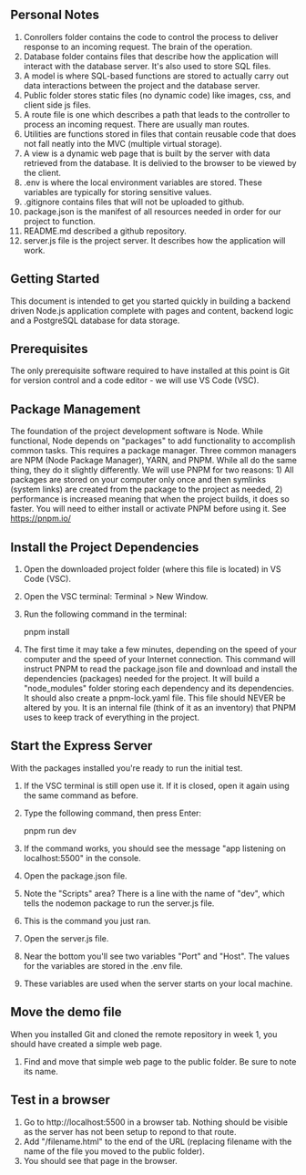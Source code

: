 ## Personal Notes
1. Conrollers folder contains the code to control the process to deliver response to an incoming request. The brain of the operation. 
2. Database folder contains files that describe how the application will interact with the database server. It's also used to store SQL files.
3. A model is where SQL-based functions are stored to actually carry out data interactions between the project and the database server.
4. Public folder stores static files (no dynamic code) like images, css, and client side js files.  
5. A route file is one which describes a path that leads to the controller to process an incoming request. There are usually man routes. 
6. Utilities are functions stored in files that contain reusable code that does not fall neatly into the MVC (multiple virtual storage).
7. A view is a dynamic web page that is built by the server with data retrieved from the database. It is delivied to the browser to be viewed by the client.  
8. .env is where the local environment variables are stored. These variables are typically for storing sensitive values. 
9. .gitignore contains files that will not be uploaded to github. 
10. package.json is the manifest of all resources needed in order for our project to function.
11. README.md described a github repository. 
12. server.js file is the project server. It describes how the application will work. 

## Getting Started

This document is intended to get you started quickly in building a backend driven Node.js application complete with pages and content, backend logic and a PostgreSQL database for data storage.
## Prerequisites

The only prerequisite software required to have installed at this point is Git for version control and a code editor - we will use VS Code (VSC).

## Package Management

The foundation of the project development software is Node. While functional, Node depends on "packages" to add functionality to accomplish common tasks. This requires a package manager. Three common managers are NPM (Node Package Manager), YARN, and PNPM. While all do the same thing, they do it slightly differently. We will use PNPM for two reasons: 1) All packages are stored on your computer only once and then symlinks (system links) are created from the package to the project as needed, 2) performance is increased meaning that when the project builds, it does so faster.
You will need to either install or activate PNPM before using it. See https://pnpm.io/

## Install the Project Dependencies

1. Open the downloaded project folder (where this file is located) in VS Code (VSC).
2. Open the VSC terminal: Terminal > New Window.
3. Run the following command in the terminal:

    pnpm install

4. The first time it may take a few minutes, depending on the speed of your computer and the speed of your Internet connection. This command will instruct PNPM to read the package.json file and download and install the dependencies (packages) needed for the project. It will build a "node_modules" folder storing each dependency and its dependencies. It should also create a pnpm-lock.yaml file. This file should NEVER be altered by you. It is an internal file (think of it as an inventory) that PNPM uses to keep track of everything in the project.

## Start the Express Server

With the packages installed you're ready to run the initial test.
1. If the VSC terminal is still open use it. If it is closed, open it again using the same command as before.
2. Type the following command, then press Enter:

    pnpm run dev

3. If the command works, you should see the message "app listening on localhost:5500" in the console.
4. Open the package.json file.
5. Note the "Scripts" area? There is a line with the name of "dev", which tells the nodemon package to run the server.js file.
6. This is the command you just ran.
7. Open the server.js file.
8. Near the bottom you'll see two variables "Port" and "Host". The values for the variables are stored in the .env file.
9. These variables are used when the server starts on your local machine.

## Move the demo file

When you installed Git and cloned the remote repository in week 1, you should have created a simple web page.
1. Find and move that simple web page to the public folder. Be sure to note its name.
## Test in a browser

1. Go to http://localhost:5500 in a browser tab. Nothing should be visible as the server has not been setup to repond to that route.
2. Add "/filename.html" to the end of the URL (replacing filename with the name of the file you moved to the public folder).
3. You should see that page in the browser.